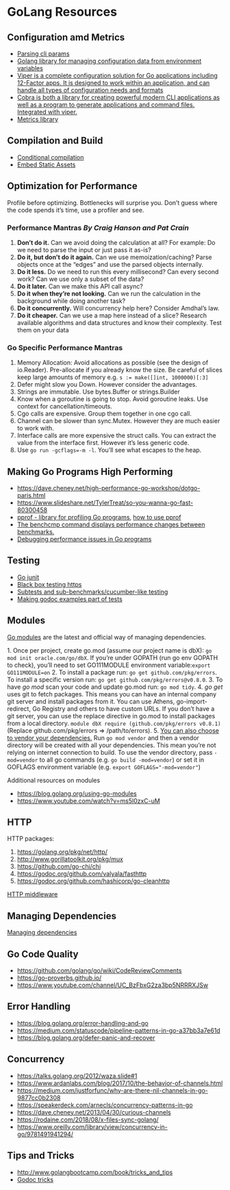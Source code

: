 # GoLang Resources

## Configuration amd Metrics
* [Parsing cli params](https://golang.org/pkg/flag/)
* [Golang library for managing configuration data from environment variables](https://github.com/kelseyhightower/envconfig)
* [Viper is a complete configuration solution for Go applications including 12-Factor apps. It is designed to work within an application, and can handle all types of configuration needs and formats](https://github.com/spf13/viper)
* [Cobra is both a library for creating powerful modern CLI applications as well as a program to generate applications and command files. Integrated with viper.](https://github.com/spf13/cobra)
* [Metrics library](https://golang.org/pkg/expvar/)

## Compilation and Build
* [Conditional compilation](https://dave.cheney.net/2013/10/12/how-to-use-conditional-compilation-with-the-go-build-tool)
* [Embed Static Assets](https://tech.townsourced.com/post/embedding-static-files-in-go/)

## Optimization for Performance
Profile before optimizing. Bottlenecks will surprise you. Don’t guess where the code spends it’s time, use a profiler and see.

### Performance Mantras *By Craig Hanson and Pat Crain*

1. **Don’t do it.** Can we avoid doing the calculation at all? For example: Do we need to parse the input or just pass it as-is?
2. **Do it, but don’t do it again.** Can we use memoization/caching? Parse objects once at the “edges” and use the parsed objects internally.
3. **Do it less.** Do we need to run this every millisecond? Can every second work? Can we use only a subset of the data?
4. **Do it later.** Can we make this API call async?
5. **Do it when they’re not looking.** Can we run the calculation in the background while doing another task?
6. **Do it concurrently.** Will concurrency help here? Consider Amdhal’s law.
7. **Do it cheaper.** Can we use a map here instead of a slice? Research available algorithms and data structures and know their complexity. Test them on your data

### Go Specific Performance Mantras
1. Memory Allocation: Avoid allocations as possible (see the design of io.Reader). Pre-allocate if you already know the size. Be careful of slices keep large amounts of memory e.g. ```s := make([]int, 1000000)[:3]```
2. Defer might slow you Down. However consider the advantages.
3. Strings are immutable. Use bytes.Buffer or strings.Builder
4. Know when a goroutine is going to stop. Avoid goroutine leaks. Use context for cancellation/timeouts.
5. Cgo calls are expensive. Group them together in one cgo call.
6. Channel can be slower than sync.Mutex. However they are much easier to work with.
7. Interface calls are more expensive the struct calls. You can extract the value from the interface first. However it’s less generic code.
8. Use ```go run -gcflags=-m -l```. You’ll see what escapes to the heap.

## Making Go Programs High Performing
* https://dave.cheney.net/high-performance-go-workshop/dotgo-paris.html
* https://www.slideshare.net/TylerTreat/so-you-wanna-go-fast-80300458
* [pprof - library for profiling Go programs](https://golang.org/pkg/net/http/pprof/), [how to use pprof](https://blog.golang.org/profiling-go-programs)
* [The benchcmp command displays performance changes between benchmarks.](https://godoc.org/golang.org/x/tools/cmd/benchcmp)
* [Debugging performance issues in Go programs](https://github.com/golang/go/wiki/Performance)


## Testing
* [Go junit](https://godoc.org/github.com/stretchr/testify)
* [Black box testing https](https://golang.org/pkg/testing/quick/)
* [Subtests and sub-benchmarks/cucumber-like testing](https://blog.golang.org/subtests)
* [Making godoc examples part of tests](https://blog.golang.org/examples)

## Modules
[Go modules](https://github.com/golang/go/wiki/Modules) are the latest and official way of managing dependencies. 

1. Once per project, create go.mod (assume our project name is dbX): ```go mod init oracle.com/go/dbX```. If you’re under GOPATH (run go env GOPATH to check), you’ll need to set GO111MODULE environment variable:```export GO111MODULE=on```
2. To install a package run: ```go get github.com/pkg/errors```. To install a specific version run: 
```go get github.com/pkg/errors@v0.8.0```.
3. To have *go mod* scan your code and update go.mod run: ```go mod tidy```.
4. *go get* uses git to fetch packages. This means you can have an internal company git server and install packages from it. You can use Athens, go-import-redirect, Go Registry and others to have custom URLs. If you don’t have a git server, you can use the replace directive in go.mod to install packages from a local directory.
```module dbX require (github.com/pkg/errors v0.8.1)``` (Replace github.com/pkg/errors => /path/to/errors).
5. [You can also choose to vendor your dependencies.](https://arslan.io/2018/08/26/using-go-modules-with-vendor-support-on-travis-ci/) Run ```go mod vendor``` and then a vendor directory will be created with all your dependencies. This mean you’re not relying on internet connection to build. To use the vendor directory, pass ```-mod=vendor``` to all go commands (e.g. ```go build -mod=vendor```) or set it in GOFLAGS environment variable (e.g. ```export GOFLAGS="-mod=vendor"```)


Additional resources on modules
* https://blog.golang.org/using-go-modules
* https://www.youtube.com/watch?v=ms5l0zxC-uM

## HTTP
HTTP packages:
1. https://golang.org/pkg/net/http/
2. http://www.gorillatoolkit.org/pkg/mux
3. https://github.com/go-chi/chi
4. https://godoc.org/github.com/valyala/fasthttp
5. https://godoc.org/github.com/hashicorp/go-cleanhttp

[HTTP middleware](https://www.alexedwards.net/blog/making-and-using-middleware)

## Managing Dependencies
[Managing dependencies](https://research.swtch.com/deps)

## Go Code Quality
* https://github.com/golang/go/wiki/CodeReviewComments
* https://go-proverbs.github.io/
* https://www.youtube.com/channel/UC_BzFbxG2za3bp5NRRRXJSw

## Error Handling
* https://blog.golang.org/error-handling-and-go
* https://medium.com/statuscode/pipeline-patterns-in-go-a37bb3a7e61d
* https://blog.golang.org/defer-panic-and-recover

## Concurrency
* https://talks.golang.org/2012/waza.slide#1
* https://www.ardanlabs.com/blog/2017/10/the-behavior-of-channels.html
* https://medium.com/justforfunc/why-are-there-nil-channels-in-go-9877cc0b2308
* https://speakerdeck.com/arnecls/concurrency-patterns-in-go
* https://dave.cheney.net/2013/04/30/curious-channels
* https://rodaine.com/2018/08/x-files-sync-golang/
* https://www.oreilly.com/library/view/concurrency-in-go/9781491941294/

## Tips and Tricks
* http://www.golangbootcamp.com/book/tricks_and_tips
* [Godoc tricks](https://godoc.org/github.com/fluhus/godoc-tricks)

